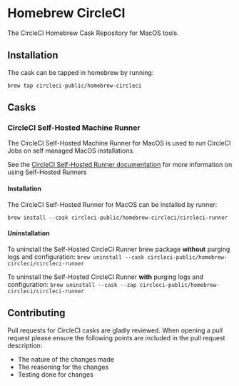 # Homebrew CircleCI

The CircleCI Homebrew Cask Repository for MacOS tools.

## Installation

The cask can be tapped in homebrew by running:

`brew tap circleci-public/homebrew-circleci`

## Casks

### CircleCI Self-Hosted Machine Runner

The CircleCI Self-Hosted Machine Runner for MacOS is used to run CircleCI Jobs on self managed MacOS installations. 

See the [CircleCI Self-Hosted Runner documentation](https://circleci.com/docs/runner-overview/) for more information on using Self-Hosted Runners

#### Installation

The CircleCI Self-Hosted Runner for MacOS can be installed by runner:

`brew install --cask circleci-public/homebrew-circleci/circleci-runner`

#### Uninstallation

To uninstall the Self-Hosted CircleCI Runner brew package **without** purging logs and configuration:
`brew uninstall --cask circleci-public/homebrew-circleci/circleci-runner`

To uninstall the Self-Hosted CircleCI Runner **with** purging logs and configuration:
`brew uninstall --cask --zap circleci-public/homebrew-circleci/circleci-runner`

## Contributing

Pull requests for CircleCI casks are gladly reviewed. When opening a pull request please ensure the following points are included in the pull request description:

- The nature of the changes made
- The reasoning for the changes
- Testing done for changes